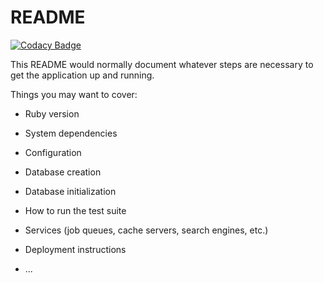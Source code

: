 # README

[![Codacy Badge](https://app.codacy.com/project/badge/Grade/bc142bd9fedf4814a5825797e9181f4c)](https://app.codacy.com/gh/josegabriel42/quero-emprego/dashboard?utm_source=gh&utm_medium=referral&utm_content=&utm_campaign=Badge_grade)

This README would normally document whatever steps are necessary to get the
application up and running.

Things you may want to cover:

* Ruby version

* System dependencies

* Configuration

* Database creation

* Database initialization

* How to run the test suite

* Services (job queues, cache servers, search engines, etc.)

* Deployment instructions

* ...
